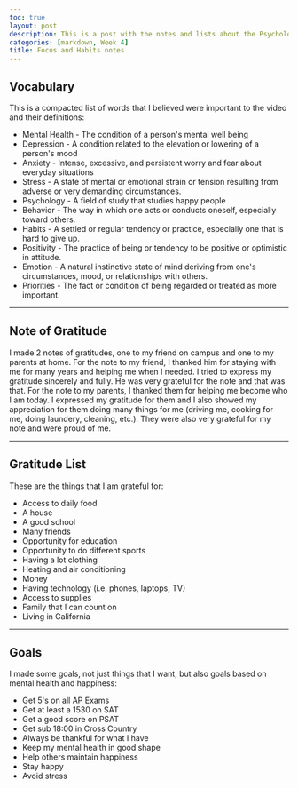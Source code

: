 ```yaml
---
toc: true
layout: post
description: This is a post with the notes and lists about the Psychology and the Good Life video
categories: [markdown, Week 4]
title: Focus and Habits notes
---
```

## Vocabulary
This is a compacted list of words that I believed were important to the video and their definitions:
- Mental Health - The condition of a person's mental well being
- Depression - A condition related to the elevation or lowering of a person's mood
- Anxiety - Intense, excessive, and persistent worry and fear about everyday situations
- Stress - A state of mental or emotional strain or tension resulting from adverse or very demanding circumstances.
- Psychology - A field of study that studies happy people
- Behavior - The way in which one acts or conducts oneself, especially toward others.
- Habits - A settled or regular tendency or practice, especially one that is hard to give up.
- Positivity - The practice of being or tendency to be positive or optimistic in attitude.
- Emotion - A natural instinctive state of mind deriving from one's circumstances, mood, or relationships with others.
- Priorities - The fact or condition of being regarded or treated as more important.

---
## Note of Gratitude
I made 2 notes of gratitudes, one to my friend on campus and one to my parents at home.
For the note to my friend, I thanked him for staying with me for many years and helping me when I needed. I tried to express my gratitude sincerely and fully. He was very grateful for the note and that was that.
For the note to my parents, I thanked them for helping me become who I am today. I expressed my gratitude for them and I also showed my appreciation for them doing many things for me (driving me, cooking for me, doing laundery, cleaning, etc.). They were also very grateful for my note and were proud of me.

---
## Gratitude List
These are the things that I am grateful for:
- Access to daily food
- A house
- A good school
- Many friends
- Opportunity for education
- Opportunity to do different sports
- Having a lot clothing
- Heating and air conditioning
- Money
- Having technology (i.e. phones, laptops, TV)
- Access to supplies
- Family that I can count on
- Living in California

---
## Goals
I made some goals, not just things that I want, but also goals based on mental health and happiness:
- Get 5's on all AP Exams
- Get at least a 1530 on SAT
- Get a good score on PSAT
- Get sub 18:00 in Cross Country
- Always be thankful for what I have
- Keep my mental health in good shape
- Help others maintain happiness
- Stay happy
- Avoid stress